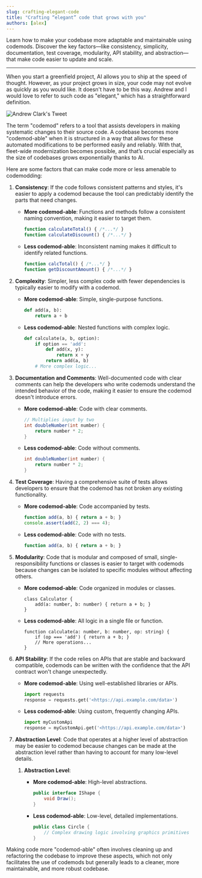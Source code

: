 ```yaml
---
slug: crafting-elegant-code
title: "Crafting “elegant” code that grows with you"
authors: [alex]
---
```


<head>
  <meta property="og:site_name" content="Codemod.com" />
  <meta content="Crafting “elegant” code that grows with you" property="og:title"/>
  <meta content="Learn how to make your codebase more adaptable and maintainable using codemods. Discover the key factors—like consistency, simplicity, documentation, test coverage, modularity, API stability, and abstraction—that make code easier to update and scale." property="og:description"/>
  <meta name='og:image' content='https://codemodcom.mintlify.app/api/og?division=Blog&title=Crafting%20%E2%80%9Celegant%E2%80%9D%20code%20that%20grows%20with%20you&logoLight=https%3A%2F%2Fmintlify.s3-us-west-1.amazonaws.com%2Fcodemodcom%2Flogo%2Fcodemod-logo-light.svg&logoDark=https%3A%2F%2Fmintlify.s3-us-west-1.amazonaws.com%2Fcodemodcom%2Flogo%2Fcodemod-logo-dark.svg&primaryColor=%230B151E&lightColor=%23D6FF62&darkColor=%230B151E'/>

  <meta content="@codemod" name="twitter:site"/>
  <meta content="summary_large_image" name="twitter:card"/>
  <meta content="Crafting “elegant” code that grows with you" name="twitter:title"/>
  <meta content="Learn how to make your codebase more adaptable and maintainable using codemods. Discover the key factors—like consistency, simplicity, documentation, test coverage, modularity, API stability, and abstraction—that make code easier to update and scale." name="twitter:description"/>
  
  <meta name='twitter:image' content='https://codemodcom.mintlify.app/api/og?division=Blog&title=Crafting%20%E2%80%9Celegant%E2%80%9D%20code%20that%20grows%20with%20you&logoLight=https%3A%2F%2Fmintlify.s3-us-west-1.amazonaws.com%2Fcodemodcom%2Flogo%2Fcodemod-logo-light.svg&logoDark=https%3A%2F%2Fmintlify.s3-us-west-1.amazonaws.com%2Fcodemodcom%2Flogo%2Fcodemod-logo-dark.svg&primaryColor=%230B151E&lightColor=%23D6FF62&darkColor=%230B151E'/>
</head>

Learn how to make your codebase more adaptable and maintainable using codemods. Discover the key factors—like consistency, simplicity, documentation, test coverage, modularity, API stability, and abstraction—that make code easier to update and scale.

<!--truncate-->

---

When you start a greenfield project, AI allows you to ship at the speed of thought. However, as your project grows in size, your code may not evolve as quickly as you would like. It doesn't have to be this way. Andrew and I would love to refer to such code as "elegant," which has a straightforward definition.

![Andrew Clark's Tweet](/img/blog/crafting-elegant-code/andrew-clark-tweet.jpeg)

The term "codemod" refers to a tool that assists developers in making systematic changes to their source code. A codebase becomes more "codemod-able" when it is structured in a way that allows for these automated modifications to be performed easily and reliably. With that, fleet-wide modernization becomes possible, and that’s crucial especially as the size of codebases grows exponentially thanks to AI. 

Here are some factors that can make code more or less amenable to codemodding:

1. **Consistency**: If the code follows consistent patterns and styles, it's easier to apply a codemod because the tool can predictably identify the parts that need changes.
    - **More codemod-able**: Functions and methods follow a consistent naming convention, making it easier to target them.
        
        ```jsx
        function calculateTotal() { /*...*/ }
        function calculateDiscount() { /*...*/ }
        ```
        
    - **Less codemod-able**: Inconsistent naming makes it difficult to identify related functions.
        
        ```jsx
        function calcTotal() { /*...*/ }
        function getDiscountAmount() { /*...*/ }
        ```
        
2. **Complexity**: Simpler, less complex code with fewer dependencies is typically easier to modify with a codemod.
    - **More codemod-able**: Simple, single-purpose functions.
        
        ```python
        def add(a, b):
            return a + b
        
        ```
        
    - **Less codemod-able**: Nested functions with complex logic.
        
        ```python
        def calculate(a, b, option):
            if option == 'add':
                def add(x, y):
                    return x + y
                return add(a, b)
            # More complex logic...
        ```
        
3. **Documentation and Comments**: Well-documented code with clear comments can help the developers who write codemods understand the intended behavior of the code, making it easier to ensure the codemod doesn't introduce errors.
    - **More codemod-able**: Code with clear comments.
        
        ```java
        // Multiplies input by two
        int doubleNumber(int number) {
            return number * 2;
        }
        ```
        
    - **Less codemod-able**: Code without comments.
        
        ```java
        int doubleNumber(int number) {
            return number * 2;
        }
        ```
        
4. **Test Coverage**: Having a comprehensive suite of tests allows developers to ensure that the codemod has not broken any existing functionality.
    - **More codemod-able**: Code accompanied by tests.
        
        ```jsx
        function add(a, b) { return a + b; }
        console.assert(add(2, 2) === 4);
        ```
        
    - **Less codemod-able**: Code with no tests.
        
        ```jsx
        function add(a, b) { return a + b; }
        ```
        
5. **Modularity**: Code that is modular and composed of small, single-responsibility functions or classes is easier to target with codemods because changes can be isolated to specific modules without affecting others.
    - **More codemod-able**: Code organized in modules or classes.
        
        ```tsx
        class Calculator {
            add(a: number, b: number) { return a + b; }
        }
        ```
        
    - **Less codemod-able**: All logic in a single file or function.
        
        ```tsx
        function calculate(a: number, b: number, op: string) {
            if (op === 'add') { return a + b; }
            // More operations...
        }
        ```
        
6. **API Stability**: If the code relies on APIs that are stable and backward compatible, codemods can be written with the confidence that the API contract won't change unexpectedly.
    - **More codemod-able**: Using well-established libraries or APIs.
        
        ```python
        import requests
        response = requests.get('<https://api.example.com/data>')
        
        ```
        
    - **Less codemod-able**: Using custom, frequently changing APIs.
        
        ```python
        import myCustomApi
        response = myCustomApi.get('<https://api.example.com/data>')
        
        ```
        
7. **Abstraction Level**: Code that operates at a higher level of abstraction may be easier to codemod because changes can be made at the abstraction level rather than having to account for many low-level details.
    1. **Abstraction Level**:
        - **More codemod-able**: High-level abstractions.
            
            ```csharp
            public interface IShape {
                void Draw();
            }
            ```
            
        - **Less codemod-able**: Low-level, detailed implementations.
            
            ```csharp
            public class Circle {
                // Complex drawing logic involving graphics primitives
            }
            ```
            

Making code more "codemod-able" often involves cleaning up and refactoring the codebase to improve these aspects, which not only facilitates the use of codemods but generally leads to a cleaner, more maintainable, and more robust codebase.